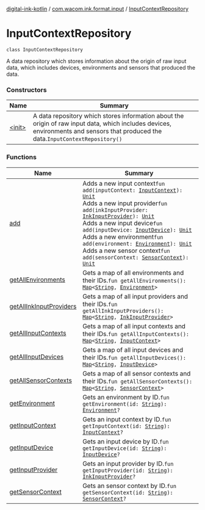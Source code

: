 [digital-ink-kotlin](../../index.md) / [com.wacom.ink.format.input](../index.md) / [InputContextRepository](./index.md)

# InputContextRepository

`class InputContextRepository`

A data repository which stores information about the origin of raw input data, which includes devices, environments
and sensors that produced the data.

### Constructors

| Name | Summary |
|---|---|
| [&lt;init&gt;](-init-.md) | A data repository which stores information about the origin of raw input data, which includes devices, environments and sensors that produced the data.`InputContextRepository()` |

### Functions

| Name | Summary |
|---|---|
| [add](add.md) | Adds a new input context`fun add(inputContext: `[`InputContext`](../-input-context/index.md)`): `[`Unit`](https://kotlinlang.org/api/latest/jvm/stdlib/kotlin/-unit/index.html)<br>Adds a new input provider`fun add(inkInputProvider: `[`InkInputProvider`](../-ink-input-provider/index.md)`): `[`Unit`](https://kotlinlang.org/api/latest/jvm/stdlib/kotlin/-unit/index.html)<br>Adds a new input device`fun add(inputDevice: `[`InputDevice`](../-input-device/index.md)`): `[`Unit`](https://kotlinlang.org/api/latest/jvm/stdlib/kotlin/-unit/index.html)<br>Adds a new environment`fun add(environment: `[`Environment`](../-environment/index.md)`): `[`Unit`](https://kotlinlang.org/api/latest/jvm/stdlib/kotlin/-unit/index.html)<br>Adds a new sensor context`fun add(sensorContext: `[`SensorContext`](../-sensor-context/index.md)`): `[`Unit`](https://kotlinlang.org/api/latest/jvm/stdlib/kotlin/-unit/index.html) |
| [getAllEnvironments](get-all-environments.md) | Gets a map of all environments and their IDs.`fun getAllEnvironments(): `[`Map`](https://kotlinlang.org/api/latest/jvm/stdlib/kotlin.collections/-map/index.html)`<`[`String`](https://kotlinlang.org/api/latest/jvm/stdlib/kotlin/-string/index.html)`, `[`Environment`](../-environment/index.md)`>` |
| [getAllInkInputProviders](get-all-ink-input-providers.md) | Gets a map of all input providers and their IDs.`fun getAllInkInputProviders(): `[`Map`](https://kotlinlang.org/api/latest/jvm/stdlib/kotlin.collections/-map/index.html)`<`[`String`](https://kotlinlang.org/api/latest/jvm/stdlib/kotlin/-string/index.html)`, `[`InkInputProvider`](../-ink-input-provider/index.md)`>` |
| [getAllInputContexts](get-all-input-contexts.md) | Gets a map of all input contexts and their IDs.`fun getAllInputContexts(): `[`Map`](https://kotlinlang.org/api/latest/jvm/stdlib/kotlin.collections/-map/index.html)`<`[`String`](https://kotlinlang.org/api/latest/jvm/stdlib/kotlin/-string/index.html)`, `[`InputContext`](../-input-context/index.md)`>` |
| [getAllInputDevices](get-all-input-devices.md) | Gets a map of all input devices and their IDs.`fun getAllInputDevices(): `[`Map`](https://kotlinlang.org/api/latest/jvm/stdlib/kotlin.collections/-map/index.html)`<`[`String`](https://kotlinlang.org/api/latest/jvm/stdlib/kotlin/-string/index.html)`, `[`InputDevice`](../-input-device/index.md)`>` |
| [getAllSensorContexts](get-all-sensor-contexts.md) | Gets a map of all sensor contexts and their IDs.`fun getAllSensorContexts(): `[`Map`](https://kotlinlang.org/api/latest/jvm/stdlib/kotlin.collections/-map/index.html)`<`[`String`](https://kotlinlang.org/api/latest/jvm/stdlib/kotlin/-string/index.html)`, `[`SensorContext`](../-sensor-context/index.md)`>` |
| [getEnvironment](get-environment.md) | Gets an environment by ID.`fun getEnvironment(id: `[`String`](https://kotlinlang.org/api/latest/jvm/stdlib/kotlin/-string/index.html)`): `[`Environment`](../-environment/index.md)`?` |
| [getInputContext](get-input-context.md) | Gets an input context by ID.`fun getInputContext(id: `[`String`](https://kotlinlang.org/api/latest/jvm/stdlib/kotlin/-string/index.html)`): `[`InputContext`](../-input-context/index.md)`?` |
| [getInputDevice](get-input-device.md) | Gets an input device by ID.`fun getInputDevice(id: `[`String`](https://kotlinlang.org/api/latest/jvm/stdlib/kotlin/-string/index.html)`): `[`InputDevice`](../-input-device/index.md)`?` |
| [getInputProvider](get-input-provider.md) | Gets an input provider by ID.`fun getInputProvider(id: `[`String`](https://kotlinlang.org/api/latest/jvm/stdlib/kotlin/-string/index.html)`): `[`InkInputProvider`](../-ink-input-provider/index.md)`?` |
| [getSensorContext](get-sensor-context.md) | Gets an sensor context by ID.`fun getSensorContext(id: `[`String`](https://kotlinlang.org/api/latest/jvm/stdlib/kotlin/-string/index.html)`): `[`SensorContext`](../-sensor-context/index.md)`?` |
